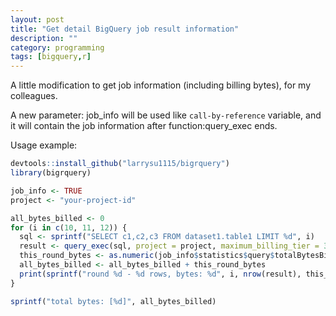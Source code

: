 ```yaml
---
layout: post
title: "Get detail BigQuery job result information"
description: ""
category: programming
tags: [bigquery,r]
---
```


A little modification to get job information (including billing bytes), for my colleagues.

A new parameter: job_info will be used like `call-by-reference` variable, and it will contain the job information after function:query_exec ends.

Usage example:

~~~R
devtools::install_github("larrysu1115/bigrquery")
library(bigrquery)

job_info <- TRUE
project <- "your-project-id"

all_bytes_billed <- 0
for (i in c(10, 11, 12)) {
  sql <- sprintf("SELECT c1,c2,c3 FROM dataset1.table1 LIMIT %d", i)
  result <- query_exec(sql, project = project, maximum_billing_tier = 3, job_info = job_info)
  this_round_bytes <- as.numeric(job_info$statistics$query$totalBytesBilled)
  all_bytes_billed <- all_bytes_billed + this_round_bytes
  print(sprintf("round %d - %d rows, bytes: %d", i, nrow(result), this_round_bytes))
}

sprintf("total bytes: [%d]", all_bytes_billed)
~~~
